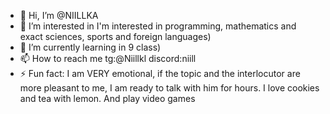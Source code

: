 - 👋 Hi, I’m @NIILLKA
- 👀 I’m interested in I'm interested in programming, mathematics and exact sciences, sports and foreign languages)
- 🌱 I’m currently learning in 9 class)
- 📫 How to reach me tg:@Niillkl discord:niill
- ⚡ Fun fact: I am VERY emotional, if the topic and the interlocutor are more pleasant to me, I am ready to talk with him for hours. I love cookies and tea with lemon. And play video games
